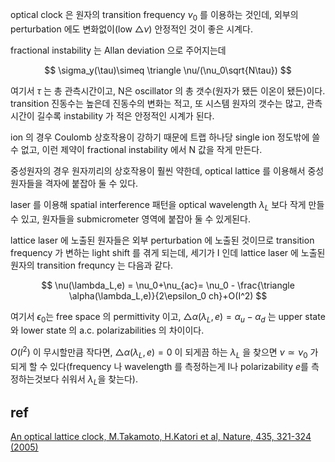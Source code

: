 optical clock 은 원자의 transition frequency $\nu_0$ 를 이용하는 것인데, 외부의 perturbation 에도 변화없이(low $\triangle \nu$) 안정적인 것이 좋은 시계다.

fractional instability 는 Allan deviation 으로 주어지는데

$$
\sigma_y(\tau)\simeq \triangle \nu/(\nu_0\sqrt{N\tau})
$$

여기서 $\tau$ 는 총 관측시간이고, N은 oscillator 의 총 갯수(원자가 됐든 이온이 됐든)이다. transition 진동수는 높은데 진동수의 변화는 적고, 또 시스템 원자의 갯수는 많고, 관측 시간이 길수록 instability 가 적은 안정적인 시계가 된다. 

ion 의 경우 Coulomb 상호작용이 강하기 때문에 트랩 하나당 single ion 정도밖에 쓸수 없고, 이런 제약이 fractional instability 에서 N 값을 작게 만든다.

중성원자의 경우 원자끼리의 상호작용이 훨씬 약한데, optical lattice 를 이용해서 중성원자들을 격자에 붙잡아 둘 수 있다. 

laser 를 이용해 spatial interference 패턴을 optical wavelength $\lambda_L$ 보다 작게 만들 수 있고, 원자들을 submicrometer 영역에 붙잡아 둘 수 있게된다. 

lattice laser 에 노출된 원자들은 외부 perturbation 에 노출된 것이므로 transition frequency 가 변하는 light shift 를 겪게 되는데, 세기가 I 인데 lattice laser 에 노출된 원자의 transition frequncy 는 다음과 같다.

$$
\nu(\lambda_L,e) = \nu_0+\nu_{ac}= \nu_0 - \frac{\triangle \alpha(\lambda_L,e)}{2\epsilon_0 ch}+O(I^2)
$$

여기서 $\epsilon_0$는 free space 의 permittivity 이고, $\triangle \alpha(\lambda_L,e) = \alpha_u - \alpha_d$ 는 upper state 와 lower state 의 a.c. polarizabilities 의 차이이다.

$O(I^2)$ 이 무시할만큼 작다면, $\triangle \alpha(\lambda_L,e)=0$ 이 되게끔 하는 $\lambda_L$ 을 찾으면 $\nu \simeq \nu_0$ 가 되게 할 수 있다(frequency 나 wavelength 를 측정하는게 I나 polarizability $e$를 측정하는것보다 쉬워서 $\lambda_L$을 찾는다).


## ref 

[An optical lattice clock, M.Takamoto, H.Katori et al, Nature, 435, 321-324 (2005)](https://www.nature.com/articles/nature03541)
